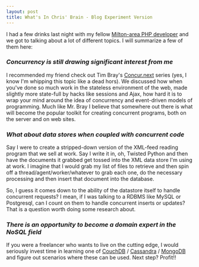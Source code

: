 ```yaml
--- 
layout: post
title: What's In Chris' Brain - Blog Experiment Version
---
```

<p>
I had a few drinks last night with my fellow <a href="http://www.hutchic.com">Milton-area PHP developer</a> and we got to talking about a lot of different topics.  I will summarize a few of them here:
</p>
<p>
<h3><em>Concurrency is still drawing significant interest from me</em></h3>
</p><p>I recommended my friend check out Tim Bray's <a href="http://www.tbray.org/ongoing/When/200x/2009/09/27/Concur-dot-next">Concur.next</a> series (yes, I know I'm whipping this topic like a dead hors).  We discussed how when you've done so much work in the stateless environment of the web, made slightly more state-full by hacks like sessions and Ajax, how hard it is to wrap your mind around the idea of concurrency and event-driven models of programming.  Much like Mr. Bray I believe that somewhere out there is what will become the popular toolkit for creating concurrent programs, both on the server and on web sites.</p>
<h3><em>What about data stores when coupled with concurrent code</em></h3>
<p>Say I were to create a stripped-down version of the XML-feed reading program that we sell at work.  Say I write it in, oh, Twisted Python and then have the documents it grabbed get tossed into the XML data store I'm using at work.  I imagine that I would grab my list of files to retrieve and then spin off a thread/agent/worker/whatever to grab each one, do the necessary processing and then insert that document into the database.</p>
<p>
So, I guess it comes down to the ability of the datastore itself to handle concurrent requests?  I mean, if I was talking to a RDBMS like MySQL or Postgresql, can I count on them to handle concurrent inserts or updates?  That is a question worth doing some research about.
</p>
<h3><em>There is an opportunity to become a domain expert in the NoSQL field</em></h3>
<p>
If you were a freelancer who wants to live on the cutting edge, I would seriously invest time in learning one of <a href="http://couchdb.apache.org/">CouchDB</a> / <a href="http://incubator.apache.org/cassandra/">Cassandra</a> / <a href="http://www.mongodb.org/display/DOCS/Home">MongoDB</a> and figure out scenarios where these can be used.  Next step?  Profit!!
</p>
